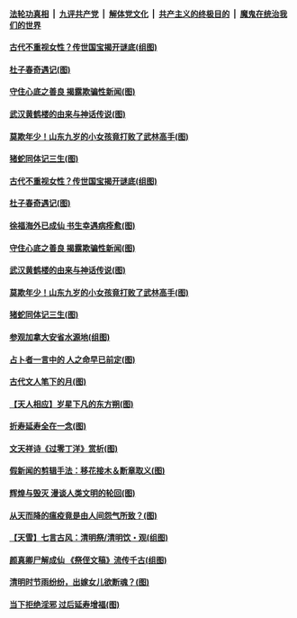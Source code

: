 ####  [法轮功真相](../../../../basic/blob/master/README.md?t=04081101) &nbsp;|&nbsp; [九评共产党](../../../../9ping.md/blob/master/README.md?t=04081101) &nbsp;|&nbsp; [解体党文化](../../../../jtdwh.md/blob/master/README.md?t=04081101)  &nbsp;|&nbsp; [共产主义的终极目的](../../../../gczydzjmd.md/blob/master/README.md?t=04081101) &nbsp;|&nbsp; [魔鬼在统治我们的世界](../../../../mgztzwmdsj.md/blob/master/README.md?t=04081101) 

#### [古代不重视女性？传世国宝揭开谜底(组图)](../pages/p7/928633.md?t=04081101) 

#### [杜子春奇遇记(图)](../pages/p7/928923.md?t=04081101) 

#### [守住心底之善良 揭露欺骗性新闻(图)](../pages/p7/928584.md?t=04081101) 

#### [武汉黄鹤楼的由来与神话传说(图)](../pages/p7/928819.md?t=04081101) 

#### [莫欺年少！山东九岁的小女孩竟打败了武林高手(图)](../pages/p7/928619.md?t=04081101) 

#### [猪蛇同体记三生(图)](../pages/p7/928272.md?t=04081101) 

#### [古代不重视女性？传世国宝揭开谜底(组图)](../pages/p7/928633.md?t=04081101) 

#### [杜子春奇遇记(图)](../pages/p7/928923.md?t=04081101) 

#### [徐福海外已成仙 书生幸遇病痊愈(图)](../pages/p7/928788.md?t=04081101) 

#### [守住心底之善良 揭露欺骗性新闻(图)](../pages/p7/928584.md?t=04081101) 

#### [武汉黄鹤楼的由来与神话传说(图)](../pages/p7/928819.md?t=04081101) 

#### [莫欺年少！山东九岁的小女孩竟打败了武林高手(图)](../pages/p7/928619.md?t=04081101) 

#### [猪蛇同体记三生(图)](../pages/p7/928272.md?t=04081101) 

#### [参观加拿大安省水源地(组图)](../pages/p7/928259.md?t=04081101) 

#### [占卜者一言中的 人之命早已前定(图)](../pages/p7/928517.md?t=04081101) 

#### [古代文人笔下的月(图)](../pages/p7/928361.md?t=04081101) 

#### [【天人相应】岁星下凡的东方朔(图)](../pages/p7/928270.md?t=04081101) 

#### [折寿延寿全在一念(图)](../pages/p7/928271.md?t=04081101) 

#### [文天祥诗《过零丁洋》赏析(图)](../pages/p7/928360.md?t=04081101) 

#### [假新闻的剪辑手法：移花接木＆断章取义(图)](../pages/p7/928568.md?t=04081101) 

#### [辉煌与毁灭 漫谈人类文明的轮回(图)](../pages/p7/928269.md?t=04081101) 

#### [从天而降的瘟疫竟是由人间怨气所致？(图)](../pages/p7/928375.md?t=04081101) 

#### [【天雪】七言古风：清明祭/清明饮・观(组图)](../pages/p7/928585.md?t=04081101) 

#### [颜真卿尸解成仙 《祭侄文稿》流传千古(组图)](../pages/p7/926379.md?t=04081101) 

#### [清明时节雨纷纷，出嫁女儿欲断魂？(图)](../pages/p7/928229.md?t=04081101) 

#### [当下拒绝淫邪 过后延寿增福(图)](../pages/p7/928142.md?t=04081101) 

